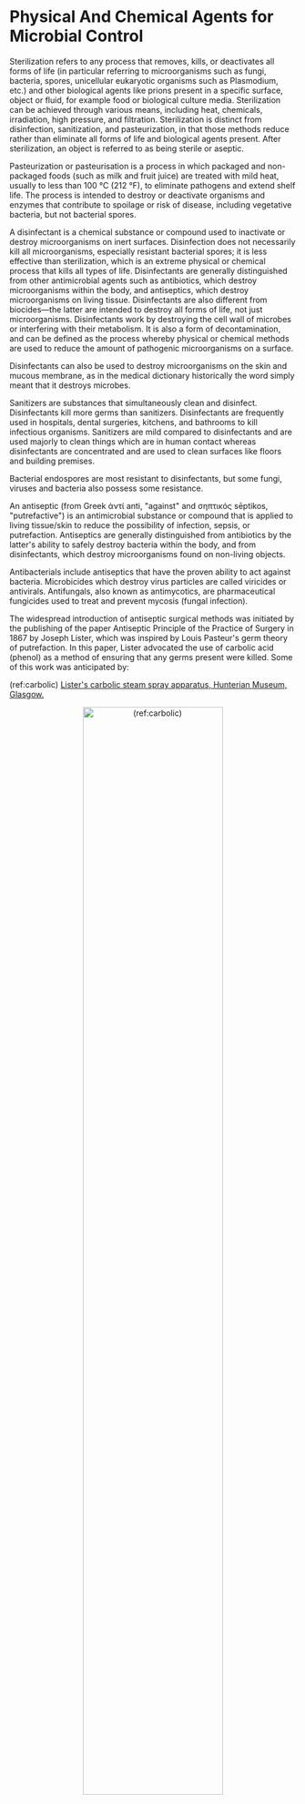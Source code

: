 # Physical And Chemical Agents for Microbial Control

Sterilization refers to any process that removes, kills, or deactivates all forms of life (in particular referring to microorganisms such as fungi, bacteria, spores, unicellular eukaryotic organisms such as Plasmodium, etc.) and other biological agents like prions present in a specific surface, object or fluid, for example food or biological culture media. Sterilization can be achieved through various means, including heat, chemicals, irradiation, high pressure, and filtration. Sterilization is distinct from disinfection, sanitization, and pasteurization, in that those methods reduce rather than eliminate all forms of life and biological agents present. After sterilization, an object is referred to as being sterile or aseptic.

Pasteurization or pasteurisation is a process in which packaged and non-packaged foods (such as milk and fruit juice) are treated with mild heat, usually to less than 100 °C (212 °F), to eliminate pathogens and extend shelf life. The process is intended to destroy or deactivate organisms and enzymes that contribute to spoilage or risk of disease, including vegetative bacteria, but not bacterial spores.

A disinfectant is a chemical substance or compound used to inactivate or destroy microorganisms on inert surfaces. Disinfection does not necessarily kill all microorganisms, especially resistant bacterial spores; it is less effective than sterilization, which is an extreme physical or chemical process that kills all types of life. Disinfectants are generally distinguished from other antimicrobial agents such as antibiotics, which destroy microorganisms within the body, and antiseptics, which destroy microorganisms on living tissue. Disinfectants are also different from biocides—the latter are intended to destroy all forms of life, not just microorganisms. Disinfectants work by destroying the cell wall of microbes or interfering with their metabolism. It is also a form of decontamination, and can be defined as the process whereby physical or chemical methods are used to reduce the amount of pathogenic microorganisms on a surface.

Disinfectants can also be used to destroy microorganisms on the skin and mucous membrane, as in the medical dictionary historically the word simply meant that it destroys microbes.

Sanitizers are substances that simultaneously clean and disinfect. Disinfectants kill more germs than sanitizers. Disinfectants are frequently used in hospitals, dental surgeries, kitchens, and bathrooms to kill infectious organisms. Sanitizers are mild compared to disinfectants and are used majorly to clean things which are in human contact whereas disinfectants are concentrated and are used to clean surfaces like floors and building premises.

Bacterial endospores are most resistant to disinfectants, but some fungi, viruses and bacteria also possess some resistance.

An antiseptic (from Greek ἀντί anti, "against" and σηπτικός sēptikos, "putrefactive") is an antimicrobial substance or compound that is applied to living tissue/skin to reduce the possibility of infection, sepsis, or putrefaction. Antiseptics are generally distinguished from antibiotics by the latter's ability to safely destroy bacteria within the body, and from disinfectants, which destroy microorganisms found on non-living objects.

Antibacterials include antiseptics that have the proven ability to act against bacteria. Microbicides which destroy virus particles are called viricides or antivirals. Antifungals, also known as antimycotics, are pharmaceutical fungicides used to treat and prevent mycosis (fungal infection).

The widespread introduction of antiseptic surgical methods was initiated by the publishing of the paper Antiseptic Principle of the Practice of Surgery in 1867 by Joseph Lister, which was inspired by Louis Pasteur's germ theory of putrefaction. In this paper, Lister advocated the use of carbolic acid (phenol) as a method of ensuring that any germs present were killed. Some of this work was anticipated by:

(ref:carbolic) [Lister's carbolic steam spray apparatus, Hunterian Museum, Glasgow.](https://commons.wikimedia.org/wiki/File:Lister%27s_carbolic_steam_spray_apparatus,_Hunterian_Museum,_Glasgow.jpg)

<div class="figure" style="text-align: center">
<img src="./figures/microbial_control/Lister's_carbolic_steam_spray_apparatus,_Hunterian_Museum,_Glasgow.jpg" alt="(ref:carbolic)" width="70%" />
<p class="caption">(\#fig:carbolicsteam)(ref:carbolic)</p>
</div>

* Ancient Greek physicians Galen (circa 130–200) and Hippocrates (circa 400 BC) and Sumerian clay tablets dating from 2150 BC that advocate the use of similar techniques.
* Medieval surgeons Hugh of Lucca, Theoderic of Servia, and his pupil Henri de Mondeville were opponents of Galen's opinion that pus was important to healing, which had led ancient and medieval surgeons to let pus remain in wounds. They advocated draining and cleaning the wound edges with wine, dressing the wound after suturing, if necessary and leaving the dressing on for ten days, soaking it in warm wine all the while, before changing it. Their theories were bitterly opposed by Galenist Guy de Chauliac and others trained in the classical tradition.
* Oliver Wendell Holmes, Sr., who published The Contagiousness of Puerperal Fever in 1843
* Florence Nightingale, who contributed substantially to the report of the Royal Commission on the Health of the Army (1856–1857), based on her earlier work
* Ignaz Semmelweis, who published his work The Cause, Concept and Prophylaxis of Childbed Fever in 1861, summarizing experiments and observations since 1847]

Antiseptics can be subdivided into about eight classes of materials. These classes can be subdivided according to their mechanism of action: small molecules that indescrimantly react with organic compounds and kill microorganisms (peroxides, iodine, phenols) and more complex molecules that disrupt the cell walls of the bacteria.

* Phenols such as phenol itself (as introduced by Lister) and triclosan, hexachlorophene, chlorocresol, and chloroxylenol. The latter is used for skin disinfection and cleaning surgical instruments. It is also used within a number of household disinfectants and wound cleaners.
* Diguanides including chlorhexidine gluconate, a bacteriocidal antiseptic which (with an alcoholic solvent) is the most effective at reducing the risk of infection after surgery. It is also used in mouthwashes to treat inflammation of the gums (gingivitis). Polyhexanide (polyhexamethylene biguanide, PHMB) is an antimicrobial compound suitable for clinical use in critically colonized or infected acute and chronic wounds. The physicochemical action on the bacterial envelope prevents or impedes the development of resistant bacterial strains.
* Quinolines such as hydroxyquinolone, dequalium chloride, or chlorquinaldol.
* Alcohols, including ethanol and 2-propanol/isopropanol are sometimes referred to as surgical spirit. They are used to disinfect the skin before injections, among other uses.
* Peroxides, such as hydrogen peroxide and benzoyl peroxide. Commonly, 3% solutions of hydrogen peroxide have been used in household first aid for scrapes, etc. However, the strong oxidization causes scar formation and increases healing time during fetal development.
* Iodine, especially in the form of povidone-iodine, is widely used because it is well tolerated, does not negatively affect wound healing, leaves a deposit of active iodine, thereby creating the so-called "remnant", or persistent, effect, and has wide scope of antimicrobial activity. The traditional iodine antiseptic is an alcohol solution (called tincture of iodine) or as Lugol's iodine solution. Some studies  do not recommend disinfecting minor wounds with iodine because of concern that it may induce scar tissue formation and increase healing time. However, concentrations of 1% iodine or less have not been shown to increase healing time and are not otherwise distinguishable from treatment with saline. Iodine will kill all principal pathogens and, given enough time, even spores, which are considered to be the most difficult form of microorganisms to be inactivated by disinfectants and antiseptics.
* Octenidine dihydrochloride, currently increasingly used in continental Europe, often as a chlorhexidine substitute.
* Quat salts such as benzalkonium chloride, cetylpyridinium chloride, or cetrimide. These surfactants disrupt cell walls.

## Sterilization

One of the first steps toward modernized sterilization was made by Nicolas Appert who discovered that thorough application of heat over a suitable period slowed the decay of foods and various liquids, preserving them for safe consumption for a longer time than was typical. Canning of foods is an extension of the same principle and has helped to reduce food borne illness ("food poisoning"). Other methods of sterilizing foods include food irradiation and high pressure (pascalization). One process by which food is sterilized is heat treatment. Heat treatment ceases bacterial and enzyme activity which then leads to decreasing the chances of low quality foods while maintaining the life of non-perishable foods. One specific type of heat treatment used is UHT (Ultra-High Temperature) sterilization. This type of heat treatment focuses on sterilization over 100 degrees Celsius. Two types of UHT sterilization are moist and dry heat sterilization. During moist heat sterilization, the temperatures that are used vary from 110 to 130 degrees Celsius. Moist heat sterilization takes between 20 and 40 minutes, the time being shorter the higher the temperature. The use of dry heat sterilization uses longer times of susceptibility that may last up to 2 hours and that use much higher temperatures compared to moist heat sterilization. These temperatures may range from 160 to 180 degrees Celsius.

In general, surgical instruments and medications that enter an already aseptic part of the body (such as the bloodstream, or penetrating the skin) must be sterile. Examples of such instruments include scalpels, hypodermic needles, and artificial pacemakers. This is also essential in the manufacture of parenteral pharmaceuticals.

Preparation of injectable medications and intravenous solutions for fluid replacement therapy requires not only sterility but also well-designed containers to prevent entry of adventitious agents after initial product sterilization.

Most medical and surgical devices used in healthcare facilities are made of materials that are able to go under steam sterilization. However, since 1950, there has been an increase in medical devices and instruments made of materials (e.g., plastics) that require low-temperature sterilization. Ethylene oxide gas has been used since the 1950s for heat- and moisture-sensitive medical devices. Within the past 15 years, a number of new, low-temperature sterilization systems (e.g., vaporized hydrogen peroxide, peracetic acid immersion, ozone) have been developed and are being used to sterilize medical devices.

Steam sterilization is the most widely used and the most dependable. Steam sterilization is nontoxic, inexpensive, rapidly microbicidal, sporicidal, and rapidly heats and penetrates fabrics.

The aim of sterilization is the reduction of initially present microorganisms or other potential pathogens. The degree of sterilization is commonly expressed by multiples of the decimal reduction time, or D-value, denoting the time needed to reduce the initial number **N~0~** tenth (10^-1^) of its original value. Then the number of microorganisms **N** after sterilization time **t**￼is given by:

$$\frac {N}{N_{0}}}=10^{\left(-{\frac {t}{D}}\right)}$$

The D-value is a function of sterilization conditions and varies with the type of microorganism, temperature, water activity, pH etc.. For steam sterilization (see below) typically the temperature, in degrees Celsius, is given as an index.

Theoretically, the likelihood of the survival of an individual microorganism is never zero. To compensate for this, the overkill method is often used. Using the overkill method, sterilization is performed by sterilizing for longer than is required to kill the bioburden present on or in the item being sterilized. This provides a sterility assurance level (SAL) equal to the probability of a non-sterile unit.

For high-risk applications, such as medical devices and injections, a sterility assurance level of at least 10−6 is required by the United States Food and Drug Administration (FDA).[11]


### Methods of Sterilization

### Steam

A widely used method for heat sterilization is the autoclave, sometimes called a converter or steam sterilizer. Autoclaves use steam heated to 121–134 °C (250–273 °F) under pressure. To achieve sterility, the article is placed in a chamber and heated by injected steam until the article reaches a temperature and time setpoint. Almost all the air is removed from the chamber, because air is undesired in the moist heat sterilization process (this is one trait that differs from a typical pressure cooker used for food cooking). The article is held at the temperature setpoint for a period of time which varies depending on what bioburden is present on the article being sterilized and its resistance (D-value) to steam sterilization. A general cycle would be anywhere between 3 and 15 minutes, (depending on the generated heat) at 121 °C (250 °F) at 100 kPa (15 psi), which is sufficient to provide a sterility assurance level of 10−4 for a product with a bioburden of 106 and a D-value of 2.0 minutes. Following sterilization, liquids in a pressurized autoclave must be cooled slowly to avoid boiling over when the pressure is released. This may be achieved by gradually depressurizing the sterilization chamber and allowing liquids to evaporate under a negative pressure, while cooling the contents.

Proper autoclave treatment will inactivate all resistant bacterial spores in addition to fungi, bacteria, and viruses, but is not expected to eliminate all prions, which vary in their resistance. For prion elimination, various recommendations state 121–132 °C (250–270 °F) for 60 minutes or 134 °C (273 °F) for at least 18 minutes. The 263K scrapie prion is inactivated relatively quickly by such sterilization procedures; however, other strains of scrapie, and strains of Creutzfeldt-Jakob disease (CKD) and bovine spongiform encephalopathy (BSE) are more resistant. Using mice as test animals, one experiment showed that heating BSE positive brain tissue at 134–138 °C (273–280 °F) for 18 minutes resulted in only a 2.5 log decrease in prion infectivity.

Most autoclaves have meters and charts that record or display information, particularly temperature and pressure as a function of time. The information is checked to ensure that the conditions required for sterilization have been met. Indicator tape is often placed on the packages of products prior to autoclaving, and some packaging incorporates indicators. The indicator changes color when exposed to steam, providing a visual confirmation.

Bioindicators can also be used to independently confirm autoclave performance. Simple bioindicator devices are commercially available, based on microbial spores. Most contain spores of the heat-resistant microbe Geobacillus stearothermophilus (formerly Bacillus stearothermophilus), which is extremely resistant to steam sterilization. Biological indicators may take the form of glass vials of spores and liquid media, or as spores on strips of paper inside glassine envelopes. These indicators are placed in locations where it is difficult for steam to reach to verify that steam is penetrating there.

For autoclaving, cleaning is critical. Extraneous biological matter or grime may shield organisms from steam penetration. Proper cleaning can be achieved through physical scrubbing, sonication, ultrasound, or pulsed air.

Moist heat causes the destruction of microorganisms by denaturation of macromolecules, primarily proteins. This method is a faster process than dry heat sterilization.

To sterilize waste materials that are chiefly composed of liquid, a purpose-built effluent decontamination system can be utilized. These devices can function using a variety of sterilants, although using heat via steam is most common.

### Dry Heat

Dry heat was the first method of sterilization and is a longer process than moist heat sterilization. The destruction of microorganisms through the use of dry heat is a gradual phenomenon. With longer exposure to lethal temperatures, the number of killed microorganisms increases. Forced ventilation of hot air can be used to increase the rate at which heat is transferred to an organism and reduce the temperature and amount of time needed to achieve sterility. At higher temperatures, shorter exposure times are required to kill organisms. This can reduce heat-induced damage to food products.

The standard setting for a hot air oven is at least two hours at 160 °C (320 °F). A rapid method heats air to 190 °C (374 °F) for 6 minutes for unwrapped objects and 12 minutes for wrapped objects. Dry heat has the advantage that it can be used on powders and other heat-stable items that are adversely affected by steam (e.g. it does not cause rusting of steel objects).

### Flaming

Flaming is done to inoculation loops and straight-wires in microbiology labs for streaking. Leaving the loop in the flame of a Bunsen burner or alcohol burner until it glows red ensures that any infectious agent is inactivated. This is commonly used for small metal or glass objects, but not for large objects (see Incineration below). However, during the initial heating, infectious material may be sprayed from the wire surface before it is killed, contaminating nearby surfaces and objects. Therefore, special heaters have been developed that surround the inoculating loop with a heated cage, ensuring that such sprayed material does not further contaminate the area. Another problem is that gas flames may leave carbon or other residues on the object if the object is not heated enough. A variation on flaming is to dip the object in a 70% or more concentrated solution of ethanol, then briefly touch the object to a Bunsen burner flame. The ethanol will ignite and burn off rapidly, leaving less residue than a gas flame

### Incineration

Incineration is a waste treatment process that involves the combustion of organic substances contained in waste materials. This method also burns any organism to ash. It is used to sterilize medical and other biohazardous waste before it is discarded with non-hazardous waste. Bacteria incinerators are mini furnaces that incinerate and kill off any microorganisms that may be on an inoculating loop or wire.

### Tyndallization

Named after John Tyndall, Tyndallization is an obsolete and lengthy process designed to reduce the level of activity of sporulating bacteria that are left by a simple boiling water method. The process involves boiling for a period (typically 20 minutes) at atmospheric pressure, cooling, incubating for a day, and then repeating the process a total of three to four times. The incubation periods are to allow heat-resistant spores surviving the previous boiling period to germinate to form the heat-sensitive vegetative (growing) stage, which can be killed by the next boiling step. This is effective because many spores are stimulated to grow by the heat shock. The procedure only works for media that can support bacterial growth, and will not sterilize non-nutritive substrates like water. Tyndallization is also ineffective against prions.

Glass bead sterilizers
Glass bead sterilizers work by heating glass beads to 250 °C (482 °F). Instruments are then quickly doused in these glass beads, which heat the object while physically scraping contaminants off their surface. Glass bead sterilizers were once a common sterilization method employed in dental offices as well as biological laboratories, but are not approved by the U.S. Food and Drug Administration (FDA) and Centers for Disease Control and Prevention (CDC) to be used as a sterilizers since 1997. They are still popular in European and Israeli dental practices, although there are no current evidence-based guidelines for using this sterilizer.

### Chemical Sterilization

Chemicals are also used for sterilization. Heating provides a reliable way to rid objects of all transmissible agents, but it is not always appropriate if it will damage heat-sensitive materials such as biological materials, fiber optics, electronics, and many plastics. In these situations chemicals, either in a gaseous or liquid form, can be used as sterilants. While the use of gas and liquid chemical sterilants avoids the problem of heat damage, users must ensure that the article to be sterilized is chemically compatible with the sterilant being used and that the sterilant is able to reach all surfaces that must be sterilized (typically cannot penetrate packaging). In addition, the use of chemical sterilants poses new challenges for workplace safety, as the properties that make chemicals effective sterilants usually make them harmful to humans. The procedure for removing sterilant residue from the sterilized materials varies depending on the chemical and process that is used.

### Ethylene oxide

Ethylene oxide (EO, EtO) gas treatment is one of the common methods used to sterilize, pasteurize, or disinfect items because of its wide range of material compatibility. It is also used to process items that are sensitive to processing with other methods, such as radiation (gamma, electron beam, X-ray), heat (moist or dry), or other chemicals. Ethylene oxide treatment is the most common chemical sterilization method, used for approximately 70% of total sterilizations, and for over 50% of all disposable medical devices.

Ethylene oxide treatment is generally carried out between 30 and 60 °C (86 and 140 °F) with relative humidity above 30% and a gas concentration between 200 and 800 mg/l. Typically, the process lasts for several hours. Ethylene oxide is highly effective, as it penetrates all porous materials, and it can penetrate through some plastic materials and films. Ethylene oxide kills all known microorganisms, such as bacteria (including spores), viruses, and fungi (including yeasts and moulds), and is compatible with almost all materials even when repeatedly applied. It is flammable, toxic, and carcinogenic; however, only with a reported potential for some adverse health effects when not used in compliance with published requirements. Ethylene oxide sterilizers and processes require biological validation after sterilizer installation, significant repairs or process changes.

The traditional process consists of a preconditioning phase (in a separate room or cell), a processing phase (more commonly in a vacuum vessel and sometimes in a pressure rated vessel), and an aeration phase (in a separate room or cell) to remove EO residues and lower by-products such as ethylene chlorohydrin (EC or ECH) and, of lesser importance, ethylene glycol (EG). An alternative process, known as all-in-one processing, also exists for some products whereby all three phases are performed in the vacuum or pressure rated vessel. This latter option can facilitate faster overall processing time and residue dissipation.

The most common EO processing method is the gas chamber method. To benefit from economies of scale, EO has traditionally been delivered by filling a large chamber with a combination of gaseous EO either as pure EO, or with other gases used as diluents; diluents include chlorofluorocarbons (CFCs), hydrochlorofluorocarbons (HCFCs), and carbon dioxide.

Ethylene oxide is still widely used by medical device manufacturers. Since EO is explosive at concentrations above 3%, EO was traditionally supplied with an inert carrier gas, such as a CFC or HCFC. The use of CFCs or HCFCs as the carrier gas was banned because of concerns of ozone depletion. These halogenated hydrocarbons are being replaced by systems using 100% EO, because of regulations and the high cost of the blends. In hospitals, most EO sterilizers use single-use cartridges because of the convenience and ease of use compared to the former plumbed gas cylinders of EO blends.

It is important to adhere to patient and healthcare personnel government specified limits of EO residues in and/or on processed products, operator exposure after processing, during storage and handling of EO gas cylinders, and environmental emissions produced when using EO.

The U.S. Occupational Safety and Health Administration (OSHA) has set the permissible exposure limit (PEL) at 1 ppm – calculated as an eight-hour time-weighted average (TWA) – and 5 ppm as a 15-minute excursion limit (EL). The National Institute for Occupational Safety and Health's (NIOSH) immediately dangerous to life and health limit (IDLH) for EO is 800 ppm. The odor threshold is around 500 ppm, so EO is imperceptible until concentrations are well above the OSHA PEL. Therefore, OSHA recommends that continuous gas monitoring systems be used to protect workers using EO for processing.

### Nitrogen Dioxide

Nitrogen dioxide (NO~2~) gas is a rapid and effective sterilant for use against a wide range of microorganisms, including common bacteria, viruses, and spores. The unique physical properties of NO~2~ gas allow for sterilant dispersion in an enclosed environment at room temperature and atmospheric pressure. The mechanism for lethality is the degradation of DNA in the spore core through nitration of the phosphate backbone, which kills the exposed organism as it absorbs NO~2~. This degradations occurs at even very low concentrations of the gas. NO~2~ has a boiling point of 21 °C (70 °F) at sea level, which results in a relatively highly saturated vapour pressure at ambient temperature. Because of this, liquid NO~2~ may be used as a convenient source for the sterilant gas. Liquid NO~2~ is often referred to by the name of its dimer, dinitrogen tetroxide (N2O4). Additionally, the low levels of concentration required, coupled with the high vapour pressure, assures that no condensation occurs on the devices being sterilized. This means that no aeration of the devices is required immediately following the sterilization cycle. NO~2~ is also less corrosive than other sterilant gases, and is compatible with most medical materials and adhesives.

The most-resistant organism (MRO) to sterilization with NO~2~ gas is the spore of Geobacillus stearothermophilus, which is the same MRO for both steam and hydrogen peroxide sterilization processes. The spore form of G. stearothermophilus has been well characterized over the years as a biological indicator in sterilization applications. Microbial inactivation of G. stearothermophilus with NO~2~ gas proceeds rapidly in a log-linear fashion, as is typical of other sterilization processes. Noxilizer, Inc. has commercialized this technology to offer contract sterilization services for medical devices at its Baltimore, Maryland (U.S.) facility. This has been demonstrated in Noxilizer’s lab in multiple studies and is supported by published reports from other labs. These same properties also allow for quicker removal of the sterilant and residual gases through aeration of the enclosed environment. The combination of rapid lethality and easy removal of the gas allows for shorter overall cycle times during the sterilization (or decontamination) process and a lower level of sterilant residuals than are found with other sterilization methods. Eniware, LLC has developed a portable, power-free sterilizer that uses no electricity, heat or water. The 25 liter unit makes sterilization of surgical instruments possible for austere forward surgical teams, in health centers throughout the world with intermittent or no electricity and in disaster relief and humanitarian crisis situations. The four hour cycle uses a single use gas generation ampoule and a disposable scrubber to remove nitrogen dioxide gas.

### Ozone

Ozone is used in industrial settings to sterilize water and air, as well as a disinfectant for surfaces. It has the benefit of being able to oxidize most organic matter. On the other hand, it is a toxic and unstable gas that must be produced on-site, so it is not practical to use in many settings.

Ozone offers many advantages as a sterilant gas; ozone is a very efficient sterilant because of its strong oxidizing properties (E=2.076 vs SHE) capable of destroying a wide range of pathogens, including prions, without the need for handling hazardous chemicals since the ozone is generated within the sterilizer from medical-grade oxygen. The high reactivity of ozone means that waste ozone can be destroyed by passing over a simple catalyst that reverts it to oxygen and ensures that the cycle time is relatively short. The disadvantage of using ozone is that the gas is very reactive and very hazardous. The NIOSH's immediately dangerous to life and health limit (IDLH) for ozone is 5 ppm, 160 times smaller than the 800 ppm IDLH for ethylene oxide. NIOSH and OSHA has set the PEL for ozone at 0.1 ppm, calculated as an eight-hour time-weighted average. The sterilant gas manufacturers include many safety features in their products but prudent practice is to provide continuous monitoring of exposure to ozone, in order to provide a rapid warning in the event of a leak. Monitors for determining workplace exposure to ozone are commercially available.

### Glutaraldehyde And Formaldehyde

Glutaraldehyde and formaldehyde solutions (also used as fixatives) are accepted liquid sterilizing agents, provided that the immersion time is sufficiently long. To kill all spores in a clear liquid can take up to 22 hours with glutaraldehyde and even longer with formaldehyde. The presence of solid particles may lengthen the required period or render the treatment ineffective. Sterilization of blocks of tissue can take much longer, due to the time required for the fixative to penetrate. Glutaraldehyde and formaldehyde are volatile, and toxic by both skin contact and inhalation. Glutaraldehyde has a short shelf-life (<2 weeks), and is expensive. Formaldehyde is less expensive and has a much longer shelf-life if some methanol is added to inhibit polymerization to paraformaldehyde, but is much more volatile. Formaldehyde is also used as a gaseous sterilizing agent; in this case, it is prepared on-site by depolymerization of solid paraformaldehyde. Many vaccines, such as the original Salk polio vaccine, are sterilized with formaldehyde.

### Hydrogen Peroxide

Hydrogen peroxide, in both liquid and as vaporized hydrogen peroxide (VHP), is another chemical sterilizing agent. Hydrogen peroxide is a strong oxidant, which allows it to destroy a wide range of pathogens. Hydrogen peroxide is used to sterilize heat- or temperature-sensitive articles, such as rigid endoscopes. In medical sterilization, hydrogen peroxide is used at higher concentrations, ranging from around 35% up to 90%. The biggest advantage of hydrogen peroxide as a sterilant is the short cycle time. Whereas the cycle time for ethylene oxide may be 10 to 15 hours, some modern hydrogen peroxide sterilizers have a cycle time as short as 28 minutes.

Drawbacks of hydrogen peroxide include material compatibility, a lower capability for penetration and operator health risks. Products containing cellulose, such as paper, cannot be sterilized using VHP and products containing nylon may become brittle. The penetrating ability of hydrogen peroxide is not as good as ethylene oxide and so there are limitations on the length and diameter of the lumen of objects that can be effectively sterilized. Hydrogen peroxide is a primary irritant and the contact of the liquid solution with skin will cause bleaching or ulceration depending on the concentration and contact time. It is relatively non-toxic when diluted to low concentrations, but is a dangerous oxidizer at high concentrations (> 10% w/w). The vapour is also hazardous, primarily affecting the eyes and respiratory system. Even short term exposures can be hazardous and NIOSH has set the IDLH at 75 ppm, less than one tenth the IDLH for ethylene oxide (800 ppm). Prolonged exposure to lower concentrations can cause permanent lung damage and consequently, OSHA has set the permissible exposure limit to 1.0 ppm, calculated as an eight-hour time-weighted average. Sterilizer manufacturers go to great lengths to make their products safe through careful design and incorporation of many safety features, though there are still workplace exposures of hydrogen peroxide from gas sterilizers documented in the FDA MAUDE database. When using any type of gas sterilizer, prudent work practices should include good ventilation, a continuous gas monitor for hydrogen peroxide and good work practices and training.

Vaporized hydrogen peroxide (VHP) is used to sterilize large enclosed and sealed areas, such as entire rooms and aircraft interiors.

Although toxic, VHP breaks down in a short time to water and oxygen.

### Peracetic Acid

Peracetic acid (0.2%) is a recognized sterilant by the FDA for use in sterilizing medical devices such as endoscopes. Peracetic acid which is also known as peroxyacetic acid is a chemical compound often used in disinfectants such as sanitizers. It is most commonly produced by the reaction of acetic acid and hydrogen peroxide with each other by using an acid catalyst. Peracetic acid is never sold in unstabilized solutions which is why it is considered to be environmentally friendly. Peracetic acid is a colorless liquid and the molecular formula of peracetic acid is C2H4O3 or CH3COOOH. More recently, peracetic acid is being used throughout the world as more people are using fumigation to decontaminate surfaces to reduce the risk of Covid-19 and other diseases.

### Potential For Chemical Sterilization Of Prions

Prions are highly resistant to chemical sterilization. Treatment with aldehydes, such as formaldehyde, have actually been shown to increase prion resistance. Hydrogen peroxide (3%) for one hour was shown to be ineffective, providing less than 3 logs (10−3) reduction in contamination. Iodine, formaldehyde, glutaraldehyde, and peracetic acid also fail this test (one hour treatment). Only chlorine, phenolic compounds, guanidinium thiocyanate, and sodium hydroxide reduce prion levels by more than 4 logs; chlorine (too corrosive to use on certain objects) and sodium hydroxide are the most consistent. Many studies have shown the effectiveness of sodium hydroxide.

### Radiation Sterilization

Sterilization can be achieved using electromagnetic radiation, such as ultraviolet light, X-rays and gamma rays, or irradiation by subatomic particles such as by electron beams. Electromagnetic or particulate radiation can be energetic enough to ionize atoms or molecules (ionizing radiation), or less energetic (non-ionizing radiation).

### Non-Ionizing Radiation Sterilization

Further information: Ultraviolet germicidal irradiation
Ultraviolet light irradiation (UV, from a germicidal lamp) is useful for sterilization of surfaces and some transparent objects. Many objects that are transparent to visible light absorb UV. UV irradiation is routinely used to sterilize the interiors of biological safety cabinets between uses, but is ineffective in shaded areas, including areas under dirt (which may become polymerized after prolonged irradiation, so that it is very difficult to remove). It also damages some plastics, such as polystyrene foam if exposed for prolonged periods of time.

### Ionizing Radiation Sterilization

The safety of irradiation facilities is regulated by the International Atomic Energy Agency of the United Nations and monitored by the different national Nuclear Regulatory Commissions (NRC). The radiation exposure accidents that have occurred in the past are documented by the agency and thoroughly analyzed to determine the cause and improvement potential. Such improvements are then mandated to retrofit existing facilities and future design.

Gamma radiation is very penetrating, and is commonly used for sterilization of disposable medical equipment, such as syringes, needles, cannulas and IV sets, and food. It is emitted by a radioisotope, usually cobalt-60 (^60^Co) or caesium-137 (^137^Cs), which have photon energies of up to 1.3 and 0.66 MeV, respectively.

Use of a radioisotope requires shielding for the safety of the operators while in use and in storage. With most designs, the radioisotope is lowered into a water-filled source storage pool, which absorbs radiation and allows maintenance personnel to enter the radiation shield. One variant keeps the radioisotope under water at all times and lowers the product to be irradiated in the water in hermetically-sealed bells; no further shielding is required for such designs. Other uncommonly used designs use dry storage, providing movable shields that reduce radiation levels in areas of the irradiation chamber. An incident in Decatur, Georgia, US, where water-soluble caesium-137 leaked into the source storage pool, requiring NRC intervention has led to use of this radioisotope being almost entirely discontinued in favour of the more costly, non-water-soluble cobalt-60. Cobalt-60 gamma photons have about twice the energy, and hence greater penetrating range, of caesium-137-produced radiation.

Electron beam processing is also commonly used for sterilization. Electron beams use an on-off technology and provide a much higher dosing rate than gamma or X-rays. Due to the higher dose rate, less exposure time is needed and thereby any potential degradation to polymers is reduced. Because electrons carry a charge, electron beams are less penetrating than both gamma and X-rays. Facilities rely on substantial concrete shields to protect workers and the environment from radiation exposure.

High-energy X-rays (produced by bremsstrahlung) allow irradiation of large packages and pallet loads of medical devices. They are sufficiently penetrating to treat multiple pallet loads of low-density packages with very good dose uniformity ratios. X-ray sterilization does not require chemical or radioactive material: high-energy X-rays are generated at high intensity by an X-ray generator that does not require shielding when not in use. X-rays are generated by bombarding a dense material (target) such as tantalum or tungsten with high-energy electrons, in a process known as bremsstrahlung conversion. These systems are energy-inefficient, requiring much more electrical energy than other systems for the same result.

Irradiation with X-rays, gamma rays, or electrons does not make materials radioactive, because the energy used is too low. Generally an energy of at least 10 MeV is needed to induce radioactivity in a material. Neutrons and very high-energy particles can make materials radioactive, but have good penetration, whereas lower energy particles (other than neutrons) cannot make materials radioactive, but have poorer penetration.

Sterilization by irradiation with gamma rays may however affect material properties.

Irradiation is used by the United States Postal Service to sterilize mail in the Washington, D.C. area. Some foods (e.g. spices and ground meats) are sterilized by irradiation.

Subatomic particles may be more or less penetrating and may be generated by a radioisotope or a device, depending upon the type of particle.

(ref:radura) [The international Radura logo, used to show a food has been treated with ionizing radiation.](https://en.wikipedia.org/wiki/File:Radura_international.svg)

<div class="figure" style="text-align: center">
<img src="./figures/microbial_control/Radura_international.svg" alt="(ref:radura)" width="70%" />
<p class="caption">(\#fig:raduralogo)(ref:radura)</p>
</div>

### Sterile filtration

Fluids that would be damaged by heat, irradiation or chemical sterilization, such as drug solution, can be sterilized by microfiltration using membrane filters. This method is commonly used for heat labile pharmaceuticals and protein solutions in medicinal drug processing. A microfilter with pore size of usually 0.22 µm will effectively remove microorganisms. Some staphylococcal species have, however, been shown to be flexible enough to pass through 0.22 µm filters. In the processing of biologics, viruses must be removed or inactivated, requiring the use of nanofilters with a smaller pore size (20–50 nm). Smaller pore sizes lower the flow rate, so in order to achieve higher total throughput or to avoid premature blockage, pre-filters might be used to protect small pore membrane filters. Tangential flow filtration (TFF) and alternating tangential flow (ATF) systems also reduce particulate accumulation and blockage.

Membrane filters used in production processes are commonly made from materials such as mixed cellulose ester or polyethersulfone (PES). The filtration equipment and the filters themselves may be purchased as pre-sterilized disposable units in sealed packaging or must be sterilized by the user, generally by autoclaving at a temperature that does not damage the fragile filter membranes. To ensure proper functioning of the filter, the membrane filters are integrity tested post-use and sometimes before use. The nondestructive integrity test assures the filter is undamaged and is a regulatory requirement. Typically, terminal pharmaceutical sterile filtration is performed inside of a cleanroom to prevent contamination.

Instruments that have undergone sterilization can be maintained in such condition by containment in sealed packaging until use.

Aseptic technique is the act of maintaining sterility during procedures.

## Pasteurization

The process was named after the French microbiologist, Louis Pasteur, whose research in the 1860s demonstrated that thermal processing would deactivate unwanted microorganisms in wine. Spoilage enzymes are also inactivated during pasteurization. Today, pasteurization is used widely in the dairy industry and other food processing industries to achieve food preservation and food safety.

By the year 1999, most liquid products were heat treated in a continuous system where heat can be applied using a plate heat exchanger or the direct or indirect use of hot water and steam. Due to the mild heat, there are minor changes to the nutritional quality and sensory characteristics of the treated foods. Pascalization or high pressure processing (HPP) and pulsed electric field (PEF) are non-thermal processes that are also used to pasteurize foods.

The process of heating wine for preservation purposes has been known in China since AD 1117, and was documented in Japan in the diary Tamonin-nikki, written by a series of monks between 1478 and 1618.

Much later, in 1768, research performed by Italian priest and scientist Lazzaro Spallanzani proved a product could be made "sterile" after thermal processing. Spallanzani boiled meat broth for one hour, sealed the container immediately after boiling, and noticed that the broth did not spoil and was free from microorganisms. In 1795, a Parisian chef and confectioner named Nicolas Appert began experimenting with ways to preserve foodstuffs, succeeding with soups, vegetables, juices, dairy products, jellies, jams, and syrups. He placed the food in glass jars, sealed them with cork and sealing wax and placed them in boiling water. In that same year, the French military offered a cash prize of 12,000 francs for a new method to preserve food. After some 14 or 15 years of experimenting, Appert submitted his invention and won the prize in January 1810. Later that year, Appert published L'Art de conserver les substances animales et végétales ("The Art of Preserving Animal and Vegetable Substances"). This was the first cookbook of its kind on modern food preservation methods.

La Maison Appert (English: The House of Appert), in the town of Massy, near Paris, became the first food-bottling factory in the world, preserving a variety of foods in sealed bottles. Appert's method was to fill thick, large-mouthed glass bottles with produce of every description, ranging from beef and fowl to eggs, milk and prepared dishes. He left air space at the top of the bottle, and the cork would then be sealed firmly in the jar by using a vise. The bottle was then wrapped in canvas to protect it while it was dunked into boiling water and then boiled for as much time as Appert deemed appropriate for cooking the contents thoroughly. Appert patented his method, sometimes called appertisation in his honor.

Appert's method was so simple and workable that it quickly became widespread. In 1810, British inventor and merchant Peter Durand, also of French origin, patented his own method, but this time in a tin can, so creating the modern-day process of canning foods. In 1812, Englishmen Bryan Donkin and John Hall purchased both patents and began producing preserves. Just a decade later, Appert's method of canning had made its way to America.[full citation needed] Tin can production was not common until the beginning of the 20th century, partly because a hammer and chisel were needed to open cans until the invention of a can opener by Robert Yeates in 1855.

A less aggressive method was developed by French chemist Louis Pasteur during an 1864 summer holiday in Arbois. To remedy the frequent acidity of the local aged wines, he found out experimentally that it is sufficient to heat a young wine to only about 50–60 °C (122–140 °F) for a short time to kill the microbes, and that the wine could subsequently be aged without sacrificing the final quality. In honour of Pasteur, this process is known as "pasteurization". Pasteurization was originally used as a way of preventing wine and beer from souring, and it would be many years before milk was pasteurized. In the United States in the 1870s, before milk was regulated, it was common for milk to contain substances intended to mask spoilage.

Milk is an excellent medium for microbial growth, and when it is stored at ambient temperature bacteria and other pathogens soon proliferate. The US Centers for Disease Control (CDC) says improperly handled raw milk is responsible for nearly three times more hospitalizations than any other food-borne disease source, making it one of the world's most dangerous food products. Diseases prevented by pasteurization can include tuberculosis, brucellosis, diphtheria, scarlet fever, and Q-fever; it also kills the harmful bacteria Salmonella, Listeria, Yersinia, Campylobacter, Staphylococcus aureus, and Escherichia coli O157:H7, among others.

Prior to industrialization, dairy cows were kept in urban areas to limit the time between milk production and consumption, hence the risk of disease transmission via raw milk was reduced. As urban densities increased and supply chains lengthened to the distance from country to city, raw milk (often days old) became recognized as a source of disease. For example, between 1912 and 1937, some 65,000 people died of tuberculosis contracted from consuming milk in England and Wales alone. Because tuberculosis has a long incubation period in humans, it was difficult to link unpasteurized milk consumption with the disease. In 1892, chemist Ernst Lederle experimentally inoculated milk from tuberculosis-diseased cows into guinea pigs, which caused them to develop the disease. In 1910, Lederle, then in the role of Commissioner of Health, introduced mandatory pasteurization of milk in New York City.

Developed countries adopted milk pasteurization to prevent such disease and loss of life, and as a result milk is now considered a safer food. A traditional form of pasteurization by scalding and straining of cream to increase the keeping qualities of butter was practiced in Great Britain in the 18th century and was introduced to Boston in the British Colonies by 1773, although it was not widely practiced in the United States for the next 20 years. Pasteurization of milk was suggested by Franz von Soxhlet in 1886. In the early 20th century, Milton Joseph Rosenau established the standards – i.e. low-temperature, slow heating at 60 °C (140 °F) for 20 minutes – for the pasteurization of milk while at the United States Marine Hospital Service, notably in his publication of The Milk Question (1912). States in the U.S. soon began enacting mandatory dairy pasteurization laws, with the first in 1947, and in 1973 the U.S. federal government required pasteurization of milk used in any interstate commerce.

The shelf life of refrigerated pasteurized milk is greater than that of raw milk. For example, high-temperature, short-time (HTST) pasteurized milk typically has a refrigerated shelf life of two to three weeks, whereas ultra-pasteurized milk can last much longer, sometimes two to three months. When ultra-heat treatment (UHT) is combined with sterile handling and container technology (such as aseptic packaging), it can even be stored non-refrigerated for up to 9 months.

According to the Centers for Disease Control, between 1998 and 2011, 79% of dairy-related disease outbreaks in the United States were due to raw milk or cheese products. They report 148 outbreaks and 2,384 illnesses (with 284 requiring hospitalization), as well as two deaths due to raw milk or cheese products during the same time period.

Medical equipment
Medical equipment, notably respiratory and anesthesia equipment, is often disinfected using hot water, as an alternative to chemical disinfection. The temperature is raised to 70 °C (158 °F) for 30 minutes.

Pasteurization processPasteurization is a mild heat treatment of liquid foods (both packaged and unpackaged) where products are typically heated to below 100 °C. The heat treatment and cooling process are designed to inhibit a phase change of the product. The acidity of the food determines the parameters (time and temperature) of the heat treatment as well as the duration of shelf life. Parameters also take into account nutritional and sensory qualities that are sensitive to heat.

In acidic foods (pH <4.6), such as fruit juice and beer, the heat treatments are designed to inactivate enzymes (pectin methylesterase and polygalacturonase in fruit juices) and destroy spoilage microbes (yeast and lactobacillus). Due to the low pH of acidic foods, pathogens are unable to grow. The shelf-life is thereby extended several weeks. In less acidic foods (pH >4.6), such as milk and liquid eggs, the heat treatments are designed to destroy pathogens and spoilage organisms (yeast and molds). Not all spoilage organisms are destroyed under pasteurization parameters, thus subsequent refrigeration is necessary.

Equipment
Food can be pasteurized in two ways: either before or after being packaged into containers. When food is packaged in glass, hot water is used to lower the risk of thermal shock. Plastics and metals are also used to package foods, and these are generally pasteurized with steam or hot water since the risk of thermal shock is low.

Most liquid foods are pasteurized using continuous systems that have a heating zone, hold tube, and cooling zone, after which the product is filled into the package. Plate heat exchangers are used for low-viscosity products such as animal milks, nut milks and juices. A plate heat exchanger is composed of many thin vertical stainless steel plates which separate the liquid from the heating or cooling medium. Scraped surface heat exchangers contain an inner rotating shaft in the tube, and serve to scrape highly viscous material which might accumulate on the wall of the tube.

Shell or tube heat exchangers are designed for the pasteurization of foods that are non-Newtonian fluids, such as dairy products, tomato ketchup and baby foods. A tube heat exchanger is made up of concentric stainless steel tubes. Food passes through the inner tube while the heating/cooling medium is circulated through the outer or inner tube.

The benefits of using a heat exchanger to pasteurize non-packaged foods versus pasteurizing foods in containers are:

Heat exchangers provide uniform treatment, and there is greater flexibility with regards to the products which can be pasteurized on these plates
The process is more energy-efficient compared to pasteurizing foods in packaged containers
Greater throughput
After being heated in a heat exchanger, the product flows through a hold tube for a set period of time to achieve the required treatment. If pasteurization temperature or time is not achieved, a flow diversion valve is utilized to divert under-processed product back to the raw product tank. If the product is adequately processed, it is cooled in a heat exchanger, then filled.

High-temperature short-time (HTST) pasteurization, such as that used for milk (71.5 °C (160.7 °F) for 15 seconds) ensures safety of milk and provides a refrigerated shelf life of approximately two weeks. In ultra-high-temperature (UHT) pasteurization, milk is pasteurized at 135 °C (275 °F) for 1–2 seconds, which provides the same level of safety, but along with the packaging, extends shelf life to three months under refrigeration.

Verification
Direct microbiological techniques are the ultimate measurement of pathogen contamination, but these are costly and time-consuming, which means that products have a reduced shelf-life by the time pasteurization is verified.

As a result of the unsuitability of microbiological techniques, milk pasteurization efficacy is typically monitored by checking for the presence of alkaline phosphatase, which is denatured by pasteurization. Destruction of alkaline phosphatase ensures the destruction of common milk pathogens. Therefore, the presence of alkaline phosphatase is an ideal indicator of pasteurization efficacy. For liquid eggs, the effectiveness of the heat treatment is measured by the residual activity of α-amylase.

Efficacy against pathogenic bacteria
During the early 20th century, there was no robust knowledge of what time and temperature combinations would inactivate pathogenic bacteria in milk, and so a number of different pasteurization standards were in use. By 1943, both HTST pasteurization conditions of 72 °C (162 °F) for 15 seconds, as well as batch pasteurization conditions of 63 °C (145 °F) for 30 minutes, were confirmed by studies of the complete thermal death (as best as could be measured at that time) for a range of pathogenic bacteria in milk. Complete inactivation of Coxiella burnetii (which was thought at the time to cause Q fever by oral ingestion of infected milk) as well as of Mycobacterium tuberculosis (which causes tuberculosis) were later demonstrated. For all practical purposes, these conditions were adequate for destroying almost all yeasts, molds, and common spoilage bacteria and also for ensuring adequate destruction of common pathogenic, heat-resistant organisms. However, the microbiological techniques used until the 1960s did not allow for the actual reduction of bacteria to be enumerated. Demonstration of the extent of inactivation of pathogenic bacteria by milk pasteurization came from a study of surviving bacteria in milk that was heat-treated after being deliberately spiked with high levels of the most heat-resistant strains of the most significant milk-borne pathogens.

The mean log10 reductions and temperatures of inactivation of the major milk-borne pathogens during a 15-second treatment are:

* Staphylococcus aureus > 6.7 at 66.5 °C (151.7 °F)
* Yersinia enterocolitica > 6.8 at 62.5 °C (144.5 °F)
* pathogenic Escherichia coli > 6.8 at 65 °C (149 °F)
* Cronobacter sakazakii > 6.7 at 67.5 °C (153.5 °F)
* Listeria monocytogenes > 6.9 at 65.5 °C (149.9 °F)
* Salmonella ser. Typhimurium > 6.9 at 61.5 °C (142.7 °F)

(A log10 reduction between 6 and 7 means that 1 bacterium out of 1 million (106) to 10 million (107) bacteria survive the treatment.)

The Codex Alimentarius Code of Hygienic Practice for Milk notes that milk pasteurization is designed to achieve at least a 5 log10 reduction of Coxiella burnetii. The Code also notes that: "The minimum pasteurization conditions are those having bactericidal effects equivalent to heating every particle of the milk to 72 °C for 15 seconds (continuous flow pasteurization) or 63 °C for 30 minutes (batch pasteurization)” and that "To ensure that each particle is sufficiently heated, the milk flow in heat exchangers should be turbulent, i.e. the Reynolds number should be sufficiently high". The point about turbulent flow is important because simplistic laboratory studies of heat inactivation that use test tubes, without flow, will have less bacterial inactivation than larger-scale experiments that seek to replicate conditions of commercial pasteurization.

As a precaution, modern HTST pasteurization processes must be designed with flow-rate restriction as well as divert valves which ensure that the milk is heated evenly and that no part of the milk is subject to a shorter time or a lower temperature. It is common for the temperatures to exceed 72 °C by 1.5 °C or 2 °C.

Double pasteurization
Since pasteurization is not sterilization, and does not kill spores, a second "double" pasteurization will extend the shelf life by killing spores that have germinated.

The acceptance of double pasteurization vary by jurisdiction. In places where it is allowed, an initial pasteurization usually happens when the milk was collected at the farm, so that it does not spoil before processing. Many countries disallow such milk to be simply labelled as "pasturized", so thermization, a lower-temperature process, is used instead.

## Disinfectants

Disinfectants are used to rapidly kill bacteria. They kill off the bacteria by causing the proteins to become damaged and outer layers of the bacteria cell to rupture. The DNA material subsequently leaks out.
In wastewater treatment, a disinfection step with chlorine, ultra-violet (UV) radiation or ozonation can be included as tertiary treatment to remove pathogens from wastewater, for example if it is to be discharged to a river or the sea where there body contact immersion recreations is practiced (Europe) or reused to irrigate golf courses (US). An alternative term used in the sanitation sector for disinfection of waste streams, sewage sludge or fecal sludge is sanitisation or sanitization.

Sterilant

Sterilant means a chemical agent which is used to sterilise critical medical devices or medical instruments. A sterilant kills all micro-organisms with the result that the sterility assurance level of a microbial survivor is less than 10^-6. Sterilant gases are not within this scope.

Low level disinfectant

Low level disinfectant means a disinfectant that rapidly kills most vegetative bacteria as well as medium sized lipid containing viruses, when used according to labelling. It cannot be relied upon to destroy, within a practical period, bacterial endospores, mycobacteria, fungi, or all small nonlipid viruses.

Intermediate level disinfectant

Intermediate level disinfectant means a disinfectant that kills all microbial pathogens except bacterial endospores, when used as recommended by the manufacturer. It is bactericidal, tuberculocidal, fungicidal (against asexual spores but not necessarily dried chlamydospores or sexual spores), and virucidal.

High level disinfectant

High level disinfectant means a disinfectant that kills all microbial pathogens, except large numbers of bacterial endospores when used as recommended by its manufacturer.

Instrument grade

Instrument grade disinfectant means:

1. a disinfectant which is used to reprocess reusable therapeutic devices; and
1. when associated with the words “low”, “intermediate” or “high” means “low”, “intermediate” or “high” level disinfectant respectively.

Hospital grade

Hospital grade disinfectant means a disinfectant that is suitable for general purpose disinfection of building and fitting surfaces, and purposes not involving instruments or surfaces likely to come into contact with broken skin.

Household/commercial grade

Household/commercial grade disinfectant means a disinfectant that is suitable for general purpose disinfection of building or fitting surfaces, and for other purposes, in premises or involving procedures other than those specified for a hospital grade disinfectant, but is not:

an antibacterial clothes preparation; or
* a sanitary fluid; or
* a sanitary powder; or
* a sanitiser
  
One way to compare disinfectants is to compare how well they do against a known disinfectant and rate them accordingly. Phenol is the standard, and the corresponding rating system is called the "Phenol coefficient". The disinfectant to be tested is compared with phenol on a standard microbe (usually Salmonella typhi or Staphylococcus aureus). Disinfectants that are more effective than phenol have a coefficient > 1. Those that are less effective have a coefficient < 1.

The standard European approach for disinfectant validation consists of a basic suspension test, a quantitative suspension test (with low and high levels of organic material added to act as ‘interfering substances’) and a two part simulated-use surface test.

A less specific measurement of effectiveness is the United States Environmental Protection Agency (EPA) classification into either high, intermediate or low levels of disinfection. "High-level disinfection kills all organisms, except high levels of bacterial spores" and is done with a chemical germicide marketed as a sterilant by the U.S. Food and Drug Administration (FDA). "Intermediate-level disinfection kills mycobacteria, most viruses, and bacteria with a chemical germicide registered as a 'tuberculocide' by the Environmental Protection Agency. Low-level disinfection kills some viruses and bacteria with a chemical germicide registered as a hospital disinfectant by the EPA."

An alternative assessment is to measure the Minimum inhibitory concentrations (MICs) of disinfectants against selected (and representative) microbial species, such as through the use of microbroth dilution testing. However, those methods are obtained at standard inoculum levels without considering the inoculum effect. More informative methods are nowadays in demand to determine the minimum disinfectant dose as a function of the density of the target microbial species.

A perfect disinfectant would also offer complete and full microbiological sterilisation, without harming humans and useful form of life, be inexpensive, and noncorrosive. However, most disinfectants are also, by nature, potentially harmful (even toxic) to humans or animals. Most modern household disinfectants contain denatonium, an exceptionally bitter substance added to discourage ingestion, as a safety measure. Those that are used indoors should never be mixed with other cleaning products as chemical reactions can occur. The choice of disinfectant to be used depends on the particular situation. Some disinfectants have a wide spectrum (kill many different types of microorganisms), while others kill a smaller range of disease-causing organisms but are preferred for other properties (they may be non-corrosive, non-toxic, or inexpensive).

There are arguments for creating or maintaining conditions that are not conducive to bacterial survival and multiplication, rather than attempting to kill them with chemicals. Bacteria can increase in number very quickly, which enables them to evolve rapidly. Should some bacteria survive a chemical attack, they give rise to new generations composed completely of bacteria that have resistance to the particular chemical used. Under a sustained chemical attack, the surviving bacteria in successive generations are increasingly resistant to the chemical used, and ultimately the chemical is rendered ineffective. For this reason, some question the wisdom of impregnating cloths, cutting boards and worktops in the home with bactericidal chemicals.

### Types Of Disinfectants

### Air Disinfectants

Air disinfectants are typically chemical substances capable of disinfecting microorganisms suspended in the air. Disinfectants are generally assumed to be limited to use on surfaces, but that is not the case. In 1928, a study found that airborne microorganisms could be killed using mists of dilute bleach. An air disinfectant must be dispersed either as an aerosol or vapour at a sufficient concentration in the air to cause the number of viable infectious microorganisms to be significantly reduced.

In the 1940s and early 1950s, further studies showed inactivation of diverse bacteria, influenza virus, and Penicillium chrysogenum (previously P. notatum) mold fungus using various glycols, principally propylene glycol and triethylene glycol. In principle, these chemical substances are ideal air disinfectants because they have both high lethality to microorganisms and low mammalian toxicity.

Although glycols are effective air disinfectants in controlled laboratory environments, it is more difficult to use them effectively in real-world environments because the disinfection of air is sensitive to continuous action. Continuous action in real-world environments with outside air exchanges at door, HVAC, and window interfaces, and in the presence of materials that adsorb and remove glycols from the air, poses engineering challenges that are not critical for surface disinfection. The engineering challenge associated with creating a sufficient concentration of the glycol vapours in the air have not to date been sufficiently addressed.

### Alcohols

Alcohol and alcohol plus Quaternary ammonium cation based compounds comprise a class of proven surface sanitizers and disinfectants approved by the EPA and the Centers for Disease Control for use as a hospital grade disinfectant. Alcohols are most effective when combined with distilled water to facilitate diffusion through the cell membrane; 100% alcohol typically denatures only external membrane proteins. A mixture of 70% ethanol or isopropanol diluted in water is effective against a wide spectrum of bacteria, though higher concentrations are often needed to disinfect wet surfaces. Additionally, high-concentration mixtures (such as 80% ethanol + 5% isopropanol) are required to effectively inactivate lipid-enveloped viruses (such as HIV, hepatitis B, and hepatitis C).

The efficacy of alcohol is enhanced when in solution with the wetting agent dodecanoic acid (coconut soap). The synergistic effect of 29.4% ethanol with dodecanoic acid is effective against a broad spectrum of bacteria, fungi, and viruses. Further testing is being performed against Clostridium difficile (C.Diff) spores with higher concentrations of ethanol and dodecanoic acid, which proved effective with a contact time of ten minutes.

### Aldehydes

Aldehydes, such as formaldehyde and glutaraldehyde, have a wide microbicidal activity and are sporicidal and fungicidal. They are partly inactivated by organic matter and have slight residual activity.

Some bacteria have developed resistance to glutaraldehyde, and it has been found that glutaraldehyde can cause asthma and other health hazards, hence ortho-phthalaldehyde is replacing glutaraldehyde.

### Oxidizing agents

Oxidizing agents act by oxidizing the cell membrane of microorganisms, which results in a loss of structure and leads to cell lysis and death. A large number of disinfectants operate in this way. Chlorine and oxygen are strong oxidizers, so their compounds figure heavily here.

* Electrolyzed water or "Anolyte" is an oxidizing, acidic hypochlorite solution made by electrolysis of sodium chloride into sodium hypochlorite and hypochlorous acid. Anolyte has an oxidation-reduction potential of +600 to +1200 mV and a typical pH range of 3.5––8.5, but the most potent solution is produced at a controlled pH 5.0–6.3 where the predominant oxychlorine species is hypochlorous acid.
* Hydrogen peroxide is used in hospitals to disinfect surfaces and it is used in solution alone or in combination with other chemicals as a high level disinfectant. Hydrogen peroxide is sometimes mixed with colloidal silver. It is often preferred because it causes far fewer allergic reactions than alternative disinfectants. Also used in the food packaging industry to disinfect foil containers. A 3% solution is also used as an antiseptic.
* Hydrogen peroxide vapor is used as a medical sterilant and as room disinfectant. Hydrogen peroxide has the advantage that it decomposes to form oxygen and water thus leaving no long term residues, but hydrogen peroxide as with most other strong oxidants is hazardous, and solutions are a primary irritant. The vapor is hazardous to the respiratory system and eyes and consequently the OSHA permissible exposure limit is 1 ppm (29 CFR 1910.1000 Table Z-1) calculated as an eight-hour time weighted average and the NIOSH immediately dangerous to life and health limit is 75 ppm. Therefore, engineering controls, personal protective equipment, gas monitoring etc. should be employed where high concentrations of hydrogen peroxide are used in the workplace. Vaporized hydrogen peroxide is one of the chemicals approved for decontamination of anthrax spores from contaminated buildings, such as occurred during the 2001 anthrax attacks in the U.S. It has also been shown to be effective in removing exotic animal viruses, such as avian influenza and Newcastle disease from equipment and surfaces.
* The antimicrobial action of hydrogen peroxide can be enhanced by surfactants and organic acids. The resulting chemistry is known as Accelerated Hydrogen Peroxide. A 2% solution, stabilized for extended use, achieves high-level disinfection in 5 minutes, and is suitable for disinfecting medical equipment made from hard plastic, such as in endoscopes. The evidence available suggests that products based on Accelerated Hydrogen Peroxide, apart from being good germicides, are safer for humans and benign to the environment.
* Ozone is a gas used for disinfecting water, laundry, foods, air, and surfaces. It is chemically aggressive and destroys many organic compounds, resulting in rapid decolorization and deodorization in addition to disinfection. Ozone decomposes relatively quickly. However, due to this characteristic of ozone, tap water chlorination cannot be entirely replaced by ozonation, as the ozone would decompose already in the water piping. Instead, it is used to remove the bulk of oxidizable matter from the water, which would produce small amounts of organochlorides if treated with chlorine only. Regardless, ozone has a very wide range of applications from municipal to industrial water treatment due to its powerful reactivity.
* Potassium permanganate (KMnO4) is a purplish-black crystalline powder that colours everything it touches, through a strong oxidising action. This includes staining "stainless" steel, which somehow limits its use and makes it necessary to use plastic or glass containers. It is used to disinfect aquariums and is used in some community swimming pools as a foot disinfectant before entering the pool. Typically, a large shallow basin of KMnO4 / water solution is kept near the pool ladder. Participants are required to step in the basin and then go into the pool. Additionally, it is widely used to disinfect community water ponds and wells in tropical countries, as well as to disinfect the mouth before pulling out teeth. It can be applied to wounds in dilute solution.

### Peroxy And Peroxo Acids

Peroxycarboxylic acids and inorganic peroxo acids are strong oxidants and extremely effective disinfectants.

* Peroxyformic acid
* Peracetic acid
* Peroxypropionic acid
* Monoperoxyglutaric acid
* Monoperoxysuccinic acid
* Peroxybenzoic acid
* Peroxyanisic acid
* Chloroperbenzoic acid
* Monoperoxyphthalic acid
* Peroxymonosulfuric acid

### Phenolics

Phenolics are active ingredients in some household disinfectants. They are also found in some mouthwashes and in disinfectant soap and handwashes. Phenols are toxic to cats and newborn humans

* Phenol is probably the oldest known disinfectant as it was first used by Lister, when it was called carbolic acid. It is rather corrosive to the skin and sometimes toxic to sensitive people. Impure preparations of phenol were originally made from coal tar, and these contained low concentrations of other aromatic hydrocarbons including benzene, which is an IARC Group 1 carcinogen.
* o-Phenylphenol is often used instead of phenol, since it is somewhat less corrosive.
* Chloroxylenol is the principal ingredient in Dettol, a household disinfectant and antiseptic.
* Hexachlorophene is a phenolic that was once used as a germicidal additive to some household products but was banned due to suspected harmful effects.
* Thymol, derived from the herb thyme, is the active ingredient in some "broad spectrum" disinfectants that often bear ecological claims. It is used as a stabilizer in pharmaceutic preparations. It has been used for its antiseptic, antibacterial, and antifungal actions, and was formerly used as a vermifuge.
* Amylmetacresol is found in Strepsils, a throat disinfectant.
* Although not a phenol, 2,4-dichlorobenzyl alcohol has similar effects as phenols, but it cannot inactivate viruses.

### Quaternary ammonium compounds

Quaternary ammonium compounds ("quats"), such as benzalkonium chloride, are a large group of related compounds. Some concentrated formulations have been shown to be effective low-level disinfectants. Quaternary ammonia at or above 200ppm plus alcohol solutions exhibit efficacy against difficult to kill non-enveloped viruses such as norovirus, rotavirus, or polio virus. Newer synergous, low-alcohol formulations are highly effective broad-spectrum disinfectants with quick contact times (3–5 minutes) against bacteria, enveloped viruses, pathogenic fungi, and mycobacteria. Quats are biocides that also kill algae and are used as an additive in large-scale industrial water systems to minimize undesired biological growth.

### Inorganic compounds

### Chlorine

This group comprises aqueous solution of chlorine, hypochlorite, or hypochlorous acid. Occasionally, chlorine-releasing compounds and their salts are included in this group. Frequently, a concentration of < 1 ppm of available chlorine is sufficient to kill bacteria and viruses, spores and mycobacteria requiring higher concentrations. Chlorine has been used for applications, such as the deactivation of pathogens in drinking water, swimming pool water and wastewater, for the disinfection of household areas and for textile bleaching

* Sodium hypochlorite
* Calcium hypochlorite
* Monochloramine
* Chloramine-T
* Trichloroisocyanuric acid
* Chlorine dioxide
* Hypochlorous acid

### Iodine

* Iodine
* Iodophors

### Acids And Bases

* Sodium hydroxide
* Potassium hydroxide
* Calcium hydroxide
* Magnesium hydroxide
* Sulfurous acid
* Sulfur dioxide

### Metals

Most metals, especially those with high atomic weights can inhibit the growth of pathogens by disrupting their metabolism.

### Terpenes

* Thymol
* Pine oil

### Other

The biguanide polymer polyaminopropyl biguanide is specifically bactericidal at very low concentrations (10 mg/l). It has a unique method of action: The polymer strands are incorporated into the bacterial cell wall, which disrupts the membrane and reduces its permeability, which has a lethal effect to bacteria. It is also known to bind to bacterial DNA, alter its transcription, and cause lethal DNA damage. It has very low toxicity to higher organisms such as human cells, which have more complex and protective membranes.

Common sodium bicarbonate (NaHCO3) has antifungal properties, and some antiviral and antibacterial properties, though those are too weak to be effective at a home environment.

### Non-chemical

Ultraviolet germicidal irradiation is the use of high-intensity shortwave ultraviolet light for disinfecting smooth surfaces such as dental tools, but not porous materials that are opaque to the light such as wood or foam. Ultraviolet light is also used for municipal water treatment. Ultraviolet light fixtures are often present in microbiology labs, and are activated only when there are no occupants in a room (e.g., at night).

Heat treatment can be used for disinfection and sterilization.

The phrase "sunlight is the best disinfectant" was popularized in 1913 by United States Supreme Court Justice Louis Brandeis and later advocates of government transparency. While sunlight's ultraviolet rays can act as a disinfectant, the Earth's ozone layer blocks the rays' most effective wavelengths. Ultraviolet light-emitting machines, such as those used to disinfect some hospital rooms, make for better disinfectants than sunlight.

## Antiseptics

An antiseptic (from Greek ἀντί anti, "against" and σηπτικός sēptikos, "putrefactive") is an antimicrobial substance or compound that is applied to living tissue/skin to reduce the possibility of infection, sepsis, or putrefaction. Antiseptics are generally distinguished from antibiotics by the latter's ability to safely destroy bacteria within the body, and from disinfectants, which destroy microorganisms found on non-living objects.

Antibacterials include antiseptics that have the proven ability to act against bacteria. Microbicides which destroy virus particles are called viricides or antivirals. Antifungals, also known as antimycotics, are pharmaceutical fungicides used to treat and prevent mycosis (fungal infection).

The widespread introduction of antiseptic surgical methods was initiated by the publishing of the paper Antiseptic Principle of the Practice of Surgery in 1867 by Joseph Lister, which was inspired by Louis Pasteur's germ theory of putrefaction. In this paper, Lister advocated the use of carbolic acid (phenol) as a method of ensuring that any germs present were killed. Some of this work was anticipated by:

(ref:lister) [The surgeon Joseph Lister in 1902.](https://commons.wikimedia.org/wiki/File:Joseph_Lister_1902.jpg)

<div class="figure" style="text-align: center">
<img src="./figures/microbial_control/Joseph_Lister_1902.jpg" alt="(ref:lister)" width="70%" />
<p class="caption">(\#fig:listerphoto)(ref:lister)</p>
</div>

* Ancient Greek physicians Galen (circa 130–200) and Hippocrates (circa 400 BC) and Sumerian clay tablets dating from 2150 BC that advocate the use of similar techniques.
* Medieval surgeons Hugh of Lucca, Theoderic of Servia, and his pupil Henri de Mondeville were opponents of Galen's opinion that pus was important to healing, which had led ancient and medieval surgeons to let pus remain in wounds. They advocated draining and cleaning the wound edges with wine, dressing the wound after suturing, if necessary and leaving the dressing on for ten days, soaking it in warm wine all the while, before changing it. Their theories were bitterly opposed by Galenist Guy de Chauliac and others trained in the classical tradition.
* Oliver Wendell Holmes, Sr., who published The Contagiousness of Puerperal Fever in 1843
* Florence Nightingale, who contributed substantially to the report of the Royal Commission on the Health of the Army (1856–1857), based on her earlier work
* Ignaz Semmelweis, who published his work The Cause, Concept and Prophylaxis of Childbed Fever in 1861, summarizing experiments and observations since 1847]
Some common antiseptics
￼
Structure of povidone-iodine complex, the most common antiseptic in use today.
Antiseptics can be subdivided into about eight classes of materials. These classes can be subdivided according to their mechanism of action: small molecules that indescrimantly react with organic compounds and kill microorganisms (peroxides, iodine, phenols) and more complex molecules that disrupt the cell walls of the bacteria.

Phenols such as phenol itself (as introduced by Lister) and triclosan, hexachlorophene, chlorocresol, and chloroxylenol. The latter is used for skin disinfection and cleaning surgical instruments. It is also used within a number of household disinfectants and wound cleaners.
Diguanides including chlorhexidine gluconate, a bacteriocidal antiseptic which (with an alcoholic solvent) is the most effective at reducing the risk of infection after surgery. It is also used in mouthwashes to treat inflammation of the gums (gingivitis). Polyhexanide (polyhexamethylene biguanide, PHMB) is an antimicrobial compound suitable for clinical use in critically colonized or infected acute and chronic wounds. The physicochemical action on the bacterial envelope prevents or impedes the development of resistant bacterial strains.
Quinolines such as hydroxyquinolone, dequalium chloride, or chlorquinaldol.
Alcohols, including ethanol and 2-propanol/isopropanol are sometimes referred to as surgical spirit. They are used to disinfect the skin before injections, among other uses.
Peroxides, such as hydrogen peroxide and benzoyl peroxide. Commonly, 3% solutions of hydrogen peroxide have been used in household first aid for scrapes, etc. However, the strong oxidization causes scar formation and increases healing time during fetal development.
Iodine, especially in the form of povidone-iodine, is widely used because it is well tolerated, does not negatively affect wound healing, leaves a deposit of active iodine, thereby creating the so-called "remnant", or persistent, effect, and has wide scope of antimicrobial activity. The traditional iodine antiseptic is an alcohol solution (called tincture of iodine) or as Lugol's iodine solution. Some studies  do not recommend disinfecting minor wounds with iodine because of concern that it may induce scar tissue formation and increase healing time. However, concentrations of 1% iodine or less have not been shown to increase healing time and are not otherwise distinguishable from treatment with saline. Iodine will kill all principal pathogens and, given enough time, even spores, which are considered to be the most difficult form of microorganisms to be inactivated by disinfectants and antiseptics.
Octenidine dihydrochloride, currently increasingly used in continental Europe, often as a chlorhexidine substitute.
Quat salts such as benzalkonium chloride, cetylpyridinium chloride, or cetrimide. These surfactants disrupt cell walls.

